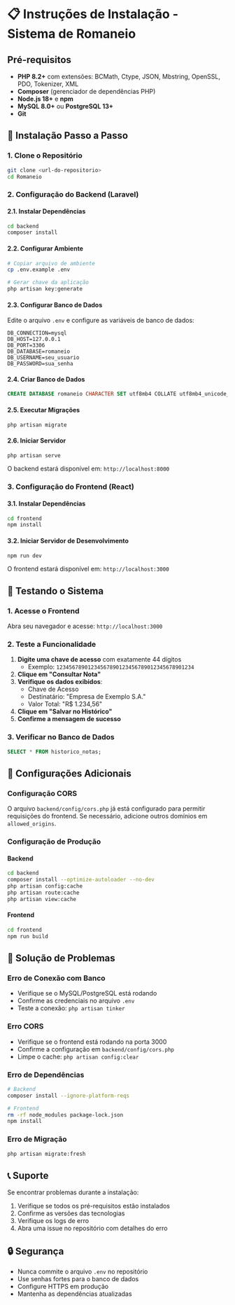 # 📋 Instruções de Instalação - Sistema de Romaneio

## Pré-requisitos

- **PHP 8.2+** com extensões: BCMath, Ctype, JSON, Mbstring, OpenSSL, PDO, Tokenizer, XML
- **Composer** (gerenciador de dependências PHP)
- **Node.js 18+** e **npm**
- **MySQL 8.0+** ou **PostgreSQL 13+**
- **Git**

## 🚀 Instalação Passo a Passo

### 1. Clone o Repositório
```bash
git clone <url-do-repositorio>
cd Romaneio
```

### 2. Configuração do Backend (Laravel)

#### 2.1. Instalar Dependências
```bash
cd backend
composer install
```

#### 2.2. Configurar Ambiente
```bash
# Copiar arquivo de ambiente
cp .env.example .env

# Gerar chave da aplicação
php artisan key:generate
```

#### 2.3. Configurar Banco de Dados
Edite o arquivo `.env` e configure as variáveis de banco de dados:

```env
DB_CONNECTION=mysql
DB_HOST=127.0.0.1
DB_PORT=3306
DB_DATABASE=romaneio
DB_USERNAME=seu_usuario
DB_PASSWORD=sua_senha
```

#### 2.4. Criar Banco de Dados
```sql
CREATE DATABASE romaneio CHARACTER SET utf8mb4 COLLATE utf8mb4_unicode_ci;
```

#### 2.5. Executar Migrações
```bash
php artisan migrate
```

#### 2.6. Iniciar Servidor
```bash
php artisan serve
```

O backend estará disponível em: `http://localhost:8000`

### 3. Configuração do Frontend (React)

#### 3.1. Instalar Dependências
```bash
cd frontend
npm install
```

#### 3.2. Iniciar Servidor de Desenvolvimento
```bash
npm run dev
```

O frontend estará disponível em: `http://localhost:3000`

## 🧪 Testando o Sistema

### 1. Acesse o Frontend
Abra seu navegador e acesse: `http://localhost:3000`

### 2. Teste a Funcionalidade
1. **Digite uma chave de acesso** com exatamente 44 dígitos
   - Exemplo: `12345678901234567890123456789012345678901234`
2. **Clique em "Consultar Nota"**
3. **Verifique os dados exibidos**:
   - Chave de Acesso
   - Destinatário: "Empresa de Exemplo S.A."
   - Valor Total: "R$ 1.234,56"
4. **Clique em "Salvar no Histórico"**
5. **Confirme a mensagem de sucesso**

### 3. Verificar no Banco de Dados
```sql
SELECT * FROM historico_notas;
```

## 🔧 Configurações Adicionais

### Configuração CORS
O arquivo `backend/config/cors.php` já está configurado para permitir requisições do frontend. Se necessário, adicione outros domínios em `allowed_origins`.

### Configuração de Produção

#### Backend
```bash
cd backend
composer install --optimize-autoloader --no-dev
php artisan config:cache
php artisan route:cache
php artisan view:cache
```

#### Frontend
```bash
cd frontend
npm run build
```

## 🐛 Solução de Problemas

### Erro de Conexão com Banco
- Verifique se o MySQL/PostgreSQL está rodando
- Confirme as credenciais no arquivo `.env`
- Teste a conexão: `php artisan tinker`

### Erro CORS
- Verifique se o frontend está rodando na porta 3000
- Confirme a configuração em `backend/config/cors.php`
- Limpe o cache: `php artisan config:clear`

### Erro de Dependências
```bash
# Backend
composer install --ignore-platform-reqs

# Frontend
rm -rf node_modules package-lock.json
npm install
```

### Erro de Migração
```bash
php artisan migrate:fresh
```

## 📞 Suporte

Se encontrar problemas durante a instalação:

1. Verifique se todos os pré-requisitos estão instalados
2. Confirme as versões das tecnologias
3. Verifique os logs de erro
4. Abra uma issue no repositório com detalhes do erro

## 🔒 Segurança

- Nunca commite o arquivo `.env` no repositório
- Use senhas fortes para o banco de dados
- Configure HTTPS em produção
- Mantenha as dependências atualizadas 